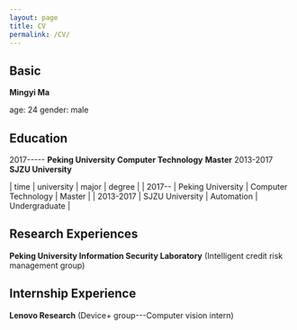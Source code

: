 ```yaml
---
layout: page
title: CV
permalink: /CV/
---
```


## Basic

 **Mingyi Ma**

age: 24
gender: male

## Education

2017----- **Peking University** **Computer Technology** **Master**
2013-2017 **SJZU University** 

|  time   | university  | major | degree |
|  2017--  | Peking University  | Computer Technology | Master |
|  2013-2017  | SJZU University  | Automation | Undergraduate |


## Research Experiences

**Peking University Information Security Laboratory** (Intelligent credit risk management group)

## Internship Experience

**Lenovo Research** (Device+ group---Computer vision intern)
